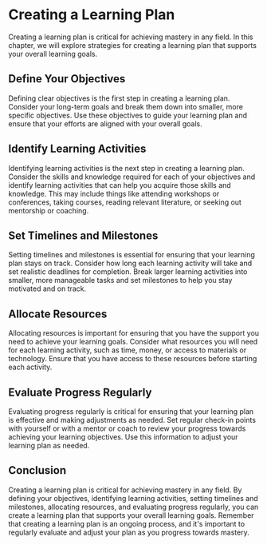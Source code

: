 Creating a Learning Plan
===========================================================

Creating a learning plan is critical for achieving mastery in any field. In this chapter, we will explore strategies for creating a learning plan that supports your overall learning goals.

Define Your Objectives
----------------------

Defining clear objectives is the first step in creating a learning plan. Consider your long-term goals and break them down into smaller, more specific objectives. Use these objectives to guide your learning plan and ensure that your efforts are aligned with your overall goals.

Identify Learning Activities
----------------------------

Identifying learning activities is the next step in creating a learning plan. Consider the skills and knowledge required for each of your objectives and identify learning activities that can help you acquire those skills and knowledge. This may include things like attending workshops or conferences, taking courses, reading relevant literature, or seeking out mentorship or coaching.

Set Timelines and Milestones
----------------------------

Setting timelines and milestones is essential for ensuring that your learning plan stays on track. Consider how long each learning activity will take and set realistic deadlines for completion. Break larger learning activities into smaller, more manageable tasks and set milestones to help you stay motivated and on track.

Allocate Resources
------------------

Allocating resources is important for ensuring that you have the support you need to achieve your learning goals. Consider what resources you will need for each learning activity, such as time, money, or access to materials or technology. Ensure that you have access to these resources before starting each activity.

Evaluate Progress Regularly
---------------------------

Evaluating progress regularly is critical for ensuring that your learning plan is effective and making adjustments as needed. Set regular check-in points with yourself or with a mentor or coach to review your progress towards achieving your learning objectives. Use this information to adjust your learning plan as needed.

Conclusion
----------

Creating a learning plan is critical for achieving mastery in any field. By defining your objectives, identifying learning activities, setting timelines and milestones, allocating resources, and evaluating progress regularly, you can create a learning plan that supports your overall learning goals. Remember that creating a learning plan is an ongoing process, and it's important to regularly evaluate and adjust your plan as you progress towards mastery.
